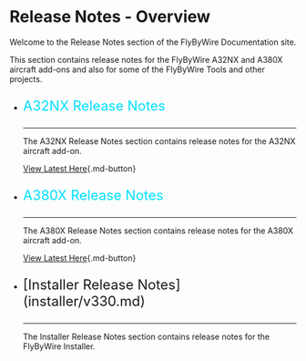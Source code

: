 # Release Notes - Overview

Welcome to the Release Notes section of the FlyByWire Documentation site.

This section contains release notes for the FlyByWire A32NX and A380X aircraft add-ons and also 
for some of the FlyByWire Tools and other projects.

<div class="grid cards" markdown>

- <p style="font-size:24px; color:#00E0FE;">A32NX Release Notes</p>

    ---

    The A32NX Release Notes section contains release notes for the A32NX aircraft add-on.

    [View Latest Here](a32nx/v0120.md){.md-button}

- <p style="font-size:24px; color:#00E0FE;">A380X Release Notes</p>

    ---

    The A380X Release Notes section contains release notes for the A380X aircraft add-on.

    [View Latest Here](a380x/v0120.md){.md-button}


- <p style="font-size:24px;">[Installer Release Notes](installer/v330.md)</p>

    ---

    The Installer Release Notes section contains release notes for the FlyByWire Installer.